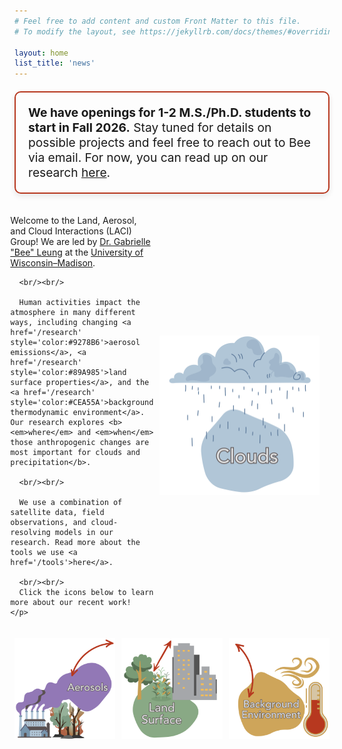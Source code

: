 ```yaml
---
# Feel free to add content and custom Front Matter to this file.
# To modify the layout, see https://jekyllrb.com/docs/themes/#overriding-theme-defaults

layout: home
list_title: 'news'
---
```



<div style="
  background-color: $lm-background-color;
  border: 2px solid #B7381F;
  padding: 20px;
  margin-top: 20px;
  border-radius: 10px;
  box-shadow: 0 4px 8px rgba(41, 39, 40, 0.1);
  font-size: 1.2rem;
">
<b>We have openings for 1-2 M.S./Ph.D. students to start in Fall 2026.</b> Stay tuned for details on possible projects and feel free to reach out to Bee via email. For now, you can read up on our research <a href="/research">here</a>.
</div>
<div class="content-wrapper" style="
  display: flex;
  align-items: center;
  justify-content: center;
  max-width: 1200px;
  margin: auto;
  padding: 20px;
  position: relative;
">

  <!-- Text block (smaller) -->
  <div style="flex: 0 0 35%; padding-right: 10px;">
    <p>
      Welcome to the Land, Aerosol, and Cloud Interactions (LACI) Group! We are led by <a href="/people/leung">Dr. Gabrielle "Bee" Leung</a> at the <a href="http://aos.wisc.edu"> University of Wisconsin–Madison</a>.
      
      <br/><br/>
      
      Human activities impact the atmosphere in many different ways, including changing <a href='/research' style='color:#9278B6'>aerosol emissions</a>, <a href='/research' style='color:#89A985'>land surface properties</a>, and the <a href='/research' style='color:#CEA55A'>background thermodynamic environment</a>. Our research explores <b><em>where</em> and <em>when</em> those anthropogenic changes are most important for clouds and precipitation</b>.  

      <br/><br/>

      We use a combination of satellite data, field observations, and cloud-resolving models in our research. Read more about the tools we use <a href='/tools'>here</a>.

      <br/><br/>
      Click the icons below to learn more about our recent work!
    </p>
  </div>


  <!-- Cloud image block (wider and pushed toward center) -->
  <div style="flex: 0 0 55%; display: flex; justify-content: flex-start;">
    <a href="/research" style="display: block; width: 100%;"><img src="/assets/img/clouds.svg" style="width: 100%; height: auto;" alt="Cloud Image"></a>
  </div>  
  
  <!-- Spacer (empty, to push image toward center) -->
  <div style="flex: 0 0 5%;"></div>

</div>

<!-- Bottom Section: Three Images Side by Side -->
<div style="display: flex; justify-content: space-between;">
  <a href="/research" style="display: block; width: 32%;"><img src="/assets/img/aero.svg" style="width: 100%; height: auto;" alt="Aerosol"></a>
  <a href="/research" style="display: block; width: 32%;"><img src="/assets/img/land.svg"  style="width: 100%; height: auto;" alt="Land"></a>
  <a href="/research" style="display: block; width: 32%;"><img src="/assets/img/envi.svg"  style="width: 100%; height: auto;" alt="Environment"></a>
</div>

<br/><br/>


